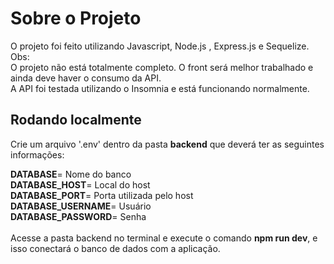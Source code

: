 # Sobre o Projeto

O projeto foi feito utilizando Javascript, Node.js , Express.js e Sequelize.<br>
Obs:<br>
O projeto não está totalmente completo. O front será melhor trabalhado e ainda deve haver o consumo da API.<br>
A API foi testada utilizando o Insomnia e está funcionando normalmente.<br>

## Rodando localmente

Crie um arquivo '.env' dentro da pasta **backend** que deverá ter as seguintes informações:<br>

**DATABASE**= Nome do banco<br>
**DATABASE_HOST**= Local do host<br>
**DATABASE_PORT**= Porta utilizada pelo host<br>
**DATABASE_USERNAME**= Usuário<br>
**DATABASE_PASSWORD**= Senha<br>
<br>
Acesse a pasta backend no terminal e execute o comando **npm run dev**, e isso conectará o banco de dados com a aplicação.
